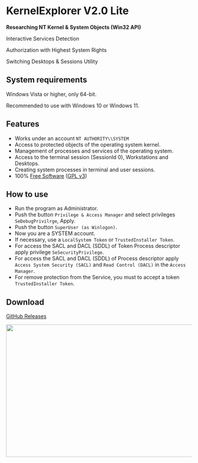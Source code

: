 # KernelExplorer V2.0 Lite

**Researching NT Kernel & System Objects (Win32 API)**

Interactive Services Detection

Authorization with Highest System Rights

Switching Desktops & Sessions Utility

## System requirements

Windows Vista or higher, only 64-bit.

Recommended to use with Windows 10 or Windows 11.

## Features

* Works under an account `NT AUTHORITY\\SYSTEM`
* Access to protected objects of the operating system kernel.
* Management of processes and services of the operating system.
* Access to the terminal session (SessionId 0), Workstations and Desktops.
* Creating system processes in terminal and user sessions.
* 100% [Free Software](https://www.gnu.org/philosophy/free-sw.en.html) ([GPL v3](https://www.gnu.org/licenses/gpl-3.0.en.html))

## How to use
* Run the program as Administrator.
* Push the button `Privilege & Access Manager` and select privileges `SeDebugPrivilrge`, Apply.
* Push the button `SuperUser (as Winlogon)`.
* Now you are a SYSTEM account.
* If necessary, use a `LocalSystem Token` or `TrustedInstaller Token`.
* For access the SACL and DACL (SDDL) of Token Process descriptor apply privilege `SeSecurityPrivilege`.
* For access the SACL and DACL (SDDL) of Process descriptor apply `Access System Security (SACL)` and `Read Control (DACL)` in the `Access Manager`.
* For remove protection from the Service, you must to accept a token `TrustedInstaller Token`.

## Download
[GitHub Releases](https://github.com/LunarResearch/SystemResearch/releases)

<img align="left" src="https://raw.githubusercontent.com/LunarResearch/SystemResearch/main/skin_.png" width="830" height="360">
